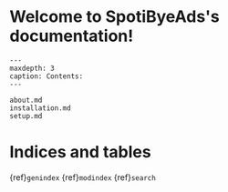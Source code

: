 # Welcome to SpotiByeAds's documentation!

```{toctree}
---
maxdepth: 3
caption: Contents:
---

about.md
installation.md
setup.md
```

# Indices and tables

{ref}`genindex`
{ref}`modindex`
{ref}`search`